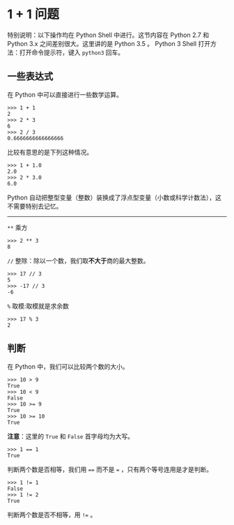 # 1 + 1 问题
特别说明：以下操作均在 Python Shell 中进行。这节内容在 Python 2.7 和 Python 3.x 之间差别很大。这里讲的是 Python 3.5 。
Python 3 Shell 打开方法：打开命令提示符，键入 `python3` 回车。

## 一些表达式
在 Python 中可以直接进行一些数学运算。
```
>>> 1 + 1
2
>>> 2 * 3
6
>>> 2 / 3
0.6666666666666666
```
比较有意思的是下列这种情况。
```
>>> 1 + 1.0
2.0
>>> 2 * 3.0
6.0
```
Python 自动把整型变量（整数）装换成了浮点型变量（小数或科学计数法），这不需要特别去记忆。

---

`**`  乘方
```
>>> 2 ** 3
8
```
 
`//`  整除：除以一个数，我们取**不大于**商的最大整数。
```
>>> 17 // 3
5
>>> -17 // 3
-6
```

`%`  取模:取模就是求余数
```
>>> 17 % 3
2
```
## 判断
在 Python 中，我们可以比较两个数的大小。
```
>>> 10 > 9
True
>>> 10 < 9
False
>>> 10 >= 9
True
>>> 10 >= 10
True
```
**注意**：这里的 `True` 和 `False` 首字母均为大写。
```
>>> 1 == 1
True
```
判断两个数是否相等，我们用 `==` 而不是 `=` ，只有两个等号连用是才是判断。
```
>>> 1 != 1
False
>>> 1 != 2
True
```
判断两个数是否不相等，用 `!=` 。